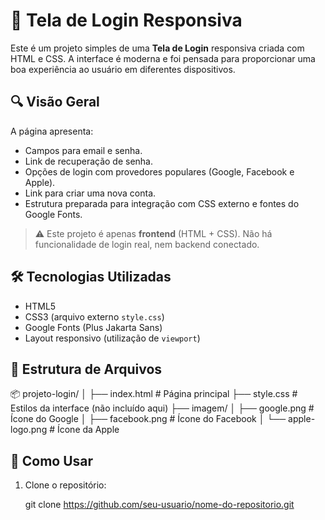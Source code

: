 # 🧾 Tela de Login Responsiva

Este é um projeto simples de uma **Tela de Login** responsiva criada com HTML e CSS. A interface é moderna e foi pensada para proporcionar uma boa experiência ao usuário em diferentes dispositivos.

## 🔍 Visão Geral

A página apresenta:

- Campos para email e senha.
- Link de recuperação de senha.
- Opções de login com provedores populares (Google, Facebook e Apple).
- Link para criar uma nova conta.
- Estrutura preparada para integração com CSS externo e fontes do Google Fonts.

> ⚠️ Este projeto é apenas **frontend** (HTML + CSS). Não há funcionalidade de login real, nem backend conectado.

## 🛠️ Tecnologias Utilizadas

- HTML5  
- CSS3 (arquivo externo `style.css`)  
- Google Fonts (Plus Jakarta Sans)  
- Layout responsivo (utilização de `viewport`)  

## 📁 Estrutura de Arquivos

📦 projeto-login/
│
├── index.html # Página principal
├── style.css # Estilos da interface (não incluído aqui)
├── imagem/
│ ├── google.png # Ícone do Google
│ ├── facebook.png # Ícone do Facebook
│ └── apple-logo.png # Ícone da Apple


## 🚀 Como Usar

1. Clone o repositório:

   git clone https://github.com/seu-usuario/nome-do-repositorio.git
